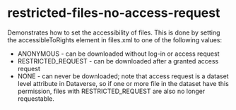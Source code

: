 restricted-files-no-access-request
==================================

Demonstrates how to set the accessibility of files. This is done by setting the accessibleToRights element in files.xml to one
of the following values:

* ANONYMOUS - can be downloaded without log-in or access request
* RESTRICTED_REQUEST - can be downloaded after a granted access request
* NONE - can never be downloaded; note that access request is a dataset level attribute in Dataverse, so if one or more file in
  the dataset have this permission, files with RESTRICTED_REQUEST are also no longer requestable.